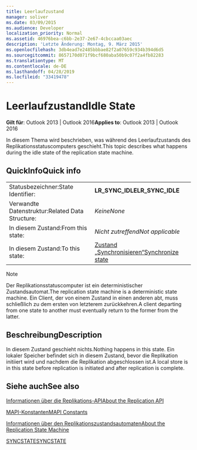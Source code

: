 ```yaml
---
title: Leerlaufzustand
manager: soliver
ms.date: 03/09/2015
ms.audience: Developer
localization_priority: Normal
ms.assetid: 46976bea-c6bb-2e37-2e67-4cbccaa03aec
description: 'Letzte Änderung: Montag, 9. März 2015'
ms.openlocfilehash: 3db4ead7e2485bbbae82f2a07659c934b394d6d5
ms.sourcegitcommit: 8657170d071f9bcf680aba50b9c07f2a4fb82283
ms.translationtype: MT
ms.contentlocale: de-DE
ms.lasthandoff: 04/28/2019
ms.locfileid: "33419478"
---
```

# <a name="idle-state"></a><span data-ttu-id="9e058-103">Leerlaufzustand</span><span class="sxs-lookup"><span data-stu-id="9e058-103">Idle State</span></span>

  
  
<span data-ttu-id="9e058-104">**Gilt für**: Outlook 2013 | Outlook 2016</span><span class="sxs-lookup"><span data-stu-id="9e058-104">**Applies to**: Outlook 2013 | Outlook 2016</span></span> 
  
 <span data-ttu-id="9e058-105">In diesem Thema wird beschrieben, was während des Leerlaufzustands des Replikationsstatuscomputers geschieht.</span><span class="sxs-lookup"><span data-stu-id="9e058-105">This topic describes what happens during the idle state of the replication state machine.</span></span> 
  
## <a name="quick-info"></a><span data-ttu-id="9e058-106">QuickInfo</span><span class="sxs-lookup"><span data-stu-id="9e058-106">Quick info</span></span>

|||
|:-----|:-----|
|<span data-ttu-id="9e058-107">Statusbezeichner:</span><span class="sxs-lookup"><span data-stu-id="9e058-107">State Identifier:</span></span>  <br/> |<span data-ttu-id="9e058-108">**LR_SYNC_IDLE**</span><span class="sxs-lookup"><span data-stu-id="9e058-108">**LR_SYNC_IDLE**</span></span> <br/> |
|<span data-ttu-id="9e058-109">Verwandte Datenstruktur:</span><span class="sxs-lookup"><span data-stu-id="9e058-109">Related Data Structure:</span></span>  <br/> | <span data-ttu-id="9e058-110">*Keine*</span><span class="sxs-lookup"><span data-stu-id="9e058-110">*None*</span></span>  <br/> |
|<span data-ttu-id="9e058-111">In diesem Zustand:</span><span class="sxs-lookup"><span data-stu-id="9e058-111">From this state:</span></span>  <br/> | <span data-ttu-id="9e058-112">*Nicht zutreffend*</span><span class="sxs-lookup"><span data-stu-id="9e058-112">*Not applicable*</span></span>  <br/> |
|<span data-ttu-id="9e058-113">In diesem Zustand:</span><span class="sxs-lookup"><span data-stu-id="9e058-113">To this state:</span></span>  <br/> |[<span data-ttu-id="9e058-114">Zustand „Synchronisieren“</span><span class="sxs-lookup"><span data-stu-id="9e058-114">Synchronize state</span></span>](synchronize-state.md) <br/> |
   
> [!NOTE]
> <span data-ttu-id="9e058-115">Der Replikationsstatuscomputer ist ein deterministischer Zustandsautomat.</span><span class="sxs-lookup"><span data-stu-id="9e058-115">The replication state machine is a deterministic state machine.</span></span> <span data-ttu-id="9e058-116">Ein Client, der von einem Zustand in einen anderen abt, muss schließlich zu dem ersten von letzterem zurückkehren.</span><span class="sxs-lookup"><span data-stu-id="9e058-116">A client departing from one state to another must eventually return to the former from the latter.</span></span> 
  
## <a name="description"></a><span data-ttu-id="9e058-117">Beschreibung</span><span class="sxs-lookup"><span data-stu-id="9e058-117">Description</span></span>

<span data-ttu-id="9e058-118">In diesem Zustand geschieht nichts.</span><span class="sxs-lookup"><span data-stu-id="9e058-118">Nothing happens in this state.</span></span> <span data-ttu-id="9e058-119">Ein lokaler Speicher befindet sich in diesem Zustand, bevor die Replikation initiiert wird und nachdem die Replikation abgeschlossen ist.</span><span class="sxs-lookup"><span data-stu-id="9e058-119">A local store is in this state before replication is initiated and after replication is complete.</span></span>
  
## <a name="see-also"></a><span data-ttu-id="9e058-120">Siehe auch</span><span class="sxs-lookup"><span data-stu-id="9e058-120">See also</span></span>



[<span data-ttu-id="9e058-121">Informationen über die Replikations-API</span><span class="sxs-lookup"><span data-stu-id="9e058-121">About the Replication API</span></span>](about-the-replication-api.md)
  
[<span data-ttu-id="9e058-122">MAPI-Konstanten</span><span class="sxs-lookup"><span data-stu-id="9e058-122">MAPI Constants</span></span>](mapi-constants.md)
  
[<span data-ttu-id="9e058-123">Informationen über den Replikationszustandsautomaten</span><span class="sxs-lookup"><span data-stu-id="9e058-123">About the Replication State Machine</span></span>](about-the-replication-state-machine.md)
  
[<span data-ttu-id="9e058-124">SYNCSTATE</span><span class="sxs-lookup"><span data-stu-id="9e058-124">SYNCSTATE</span></span>](syncstate.md)

